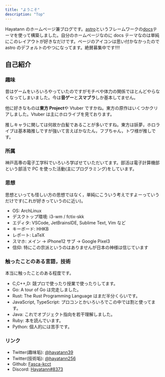 ```yaml
---
title: "ようこそ"
description: "Top"
---
```


Hayatann のホームページ兼ブログです。[astro](https://astro.build/)というフレームワークの[docs](https://github.com/withastro/astro/tree/latest/examples/docs?on=github)テーマを使って構築しました。自分のホームページなのに docs テーマなのは単純にこのレイアウトが好きなだけです。ページのアイコンは思い付かなかったので astro のデフォルトのやつになってます。絶賛募集中です!!!!

## 自己紹介

### 趣味

昔はゲームをいろいろやっていたのですがモチベや体力の関係でほとんどやらなくなってしまいました。今は**音ゲー**と**スマブラ**しか基本してません。

他に好きなものは**東方 Project**や Vtuber ですかね。東方の原作はいくつかクリアしました。Vtuber は主にホロライブを見ております。

推しキャラに関しては何故か白髪であることが多いですね。東方は妖夢，ホロライブは基本箱推しですが強いて言えばかなたん，フブちゃん，トワ様が推しです。

### 所属

神戸高専の電子工学科でいろいろ学ばせていただいてます。部活は電子計算機部という部活で PC を使った活動(主にプログラミング)をしています。

### 思想

思想といっても怪しい方の思想ではなく，単純にこういう考えですよーっていうだけです(これが好きっていうのに近い)。

- OS: ArchLinux
- デスクトップ環境: i3-wm / fctix-skk
- エディタ: VSCode, JetBrainsIDE, Sublime Text, Vim など
- キーボード: HHKB
- レポート: LaTeX
- スマホ: メイン → iPhone12 サブ → Google Pixel3
- 信仰: 特にこの宗派というのはありませんが日本の神様は信じています

### 触ったことのある言語，技術

本当に触ったことのある程度です。

- C,C++,D: 競プロで使ったり授業で使ったりしてます。
- Go: A tour of Go は完走しました。
- Rust: The Rust Programming Language はまだ半分くらいです。
- JavaScript, TypeScript: プロコンとかいろいろでこの中では割と使ってます。
- Java: これでオブジェクト指向を若干理解しました。
- Ruby: 本を読んでいます。
- Python: 個人的には苦手です。

### リンク

- Twitter(趣味垢): [@hayatann39](https://twitter.com/hayatann39)
- Twitter(技術垢): [@hayatann256](https://twitter.com/hayatann256)
- Github: [Fasca-kcct](https://github.com/Fasca-kcct)
- Discord: [Hayatann#8373](discordapp.com/users/408963028684374016)
